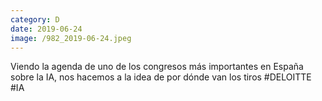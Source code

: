 ```yaml
--- 
category: D 
date: 2019-06-24 
image: /982_2019-06-24.jpeg 
--- 
```


Viendo la agenda de uno de los congresos más importantes en España sobre la IA, nos hacemos a la idea de por dónde van los tiros #DELOITTE #IA